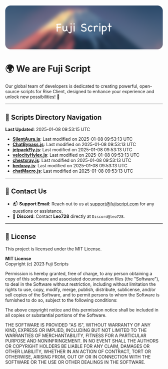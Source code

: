 ![Banner](.github/b.webp)

# 🌍 **We are Fuji Script**

Our global team of developers is dedicated to creating powerful, open-source scripts for Rise Client, designed to enhance your experience and unlock new possibilities! 🌟

---
<!-- SCRIPTS_NAVIGATION_START -->
## 📂 **Scripts Directory Navigation**

**Last Updated**: 2025-01-08 09:53:15 UTC

- **[SilentAura.js](scripts/SilentAura.js)**: Last modified on 2025-01-08 09:53:13 UTC
- **[ChatBypass.js](scripts/ChatBypass.js)**: Last modified on 2025-01-08 09:53:13 UTC
- **[jetpackFly.js](scripts/jetpackFly.js)**: Last modified on 2025-01-08 09:53:13 UTC
- **[velocityHylex.js](scripts/velocityHylex.js)**: Last modified on 2025-01-08 09:53:13 UTC
- **[chestxray.js](scripts/chestxray.js)**: Last modified on 2025-01-08 09:53:13 UTC
- **[bedxray.js](scripts/bedxray.js)**: Last modified on 2025-01-08 09:53:13 UTC
- **[chatMacro.js](scripts/chatMacro.js)**: Last modified on 2025-01-08 09:53:13 UTC

<!-- SCRIPTS_NAVIGATION_END -->

---

## 💬 **Contact Us**  
- 📬 **Support Email**: Reach out to us at [support@fujiscript.com](mailto:support@fujiscript.com) for any questions or assistance.  
- 💬 **Discord**: Contact **Leo728** directly at `Discord@leo728`.

---

## 📜 **License**

This project is licensed under the MIT License.  

**MIT License**  
Copyright (c) 2023 Fuji Scripts  

Permission is hereby granted, free of charge, to any person obtaining a copy of this software and associated documentation files (the "Software"), to deal in the Software without restriction, including without limitation the rights to use, copy, modify, merge, publish, distribute, sublicense, and/or sell copies of the Software, and to permit persons to whom the Software is furnished to do so, subject to the following conditions:  

The above copyright notice and this permission notice shall be included in all copies or substantial portions of the Software.  

THE SOFTWARE IS PROVIDED "AS IS", WITHOUT WARRANTY OF ANY KIND, EXPRESS OR IMPLIED, INCLUDING BUT NOT LIMITED TO THE WARRANTIES OF MERCHANTABILITY, FITNESS FOR A PARTICULAR PURPOSE AND NONINFRINGEMENT. IN NO EVENT SHALL THE AUTHORS OR COPYRIGHT HOLDERS BE LIABLE FOR ANY CLAIM, DAMAGES OR OTHER LIABILITY, WHETHER IN AN ACTION OF CONTRACT, TORT OR OTHERWISE, ARISING FROM, OUT OF OR IN CONNECTION WITH THE SOFTWARE OR THE USE OR OTHER DEALINGS IN THE SOFTWARE.  
